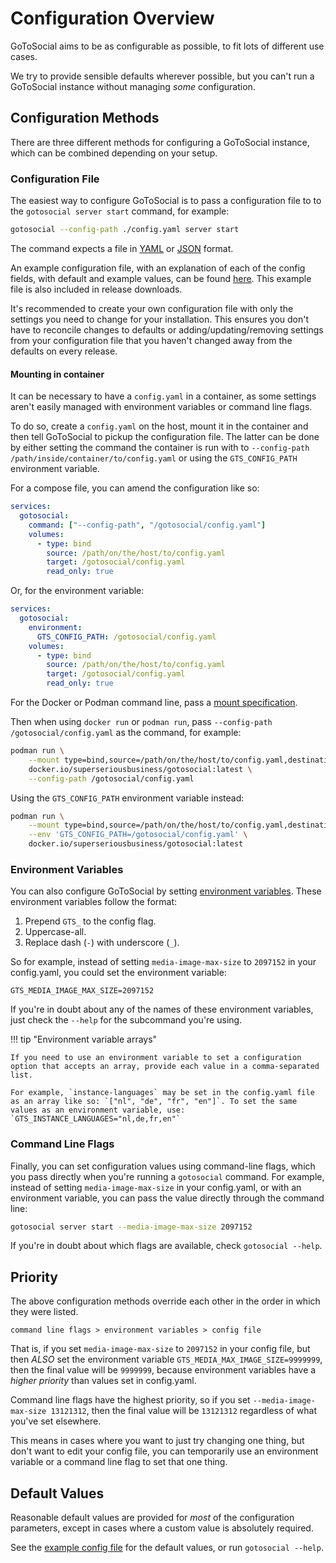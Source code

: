 # Configuration Overview

GoToSocial aims to be as configurable as possible, to fit lots of different use cases.

We try to provide sensible defaults wherever possible, but you can't run a GoToSocial instance without managing *some* configuration.

## Configuration Methods

There are three different methods for configuring a GoToSocial instance, which can be combined depending on your setup.

### Configuration File

The easiest way to configure GoToSocial is to pass a configuration file to to the `gotosocial server start` command, for example:

```bash
gotosocial --config-path ./config.yaml server start
```

The command expects a file in [YAML](https://en.wikipedia.org/wiki/YAML) or [JSON](https://en.wikipedia.org/wiki/JSON) format.

An example configuration file, with an explanation of each of the config fields, with default and example values, can be found [here](https://github.com/superseriousbusiness/gotosocial/blob/main/example/config.yaml). This example file is also included in release downloads. 

It's recommended to create your own configuration file with only the settings you need to change for your installation. This ensures you don't have to reconcile changes to defaults or adding/updating/removing settings from your configuration file that you haven't changed away from the defaults on every release.

#### Mounting in container

It can be necessary to have a `config.yaml` in a container, as some settings aren't easily managed with environment variables or command line flags.

To do so, create a `config.yaml` on the host, mount it in the container and then tell GoToSocial to pickup the configuration file. The latter can be done by either setting the command the container is run with to `--config-path /path/inside/container/to/config.yaml` or using the `GTS_CONFIG_PATH` environment variable.

For a compose file, you can amend the configuration like so:

```yaml
services:
  gotosocial:
    command: ["--config-path", "/gotosocial/config.yaml"]
    volumes:
      - type: bind
        source: /path/on/the/host/to/config.yaml
        target: /gotosocial/config.yaml
        read_only: true
```

Or, for the environment variable:

```yaml
services:
  gotosocial:
    environment:
      GTS_CONFIG_PATH: /gotosocial/config.yaml
    volumes:
      - type: bind
        source: /path/on/the/host/to/config.yaml
        target: /gotosocial/config.yaml
        read_only: true
```

For the Docker or Podman command line, pass a [mount specification](https://docs.podman.io/en/latest/markdown/podman-run.1.html#mount-type-type-type-specific-option).

Then when using `docker run` or `podman run`, pass `--config-path /gotosocial/config.yaml` as the command, for example:

```sh
podman run \
    --mount type=bind,source=/path/on/the/host/to/config.yaml,destination=/gotosocial/config.yaml,readonly \
    docker.io/superseriousbusiness/gotosocial:latest \
    --config-path /gotosocial/config.yaml
```

Using the `GTS_CONFIG_PATH` environment variable instead:

```sh
podman run \
    --mount type=bind,source=/path/on/the/host/to/config.yaml,destination=/gotosocial/config.yaml,readonly \
    --env 'GTS_CONFIG_PATH=/gotosocial/config.yaml' \
    docker.io/superseriousbusiness/gotosocial:latest
```

### Environment Variables

You can also configure GoToSocial by setting [environment variables](https://en.wikipedia.org/wiki/Environment_variable). These environment variables follow the format:

1. Prepend `GTS_` to the config flag.
2. Uppercase-all.
3. Replace dash (`-`) with underscore (`_`).

So for example, instead of setting `media-image-max-size` to `2097152` in your config.yaml, you could set the environment variable:

```text
GTS_MEDIA_IMAGE_MAX_SIZE=2097152
```

If you're in doubt about any of the names of these environment variables, just check the `--help` for the subcommand you're using.

!!! tip "Environment variable arrays"
    
    If you need to use an environment variable to set a configuration option that accepts an array, provide each value in a comma-separated list.
    
    For example, `instance-languages` may be set in the config.yaml file as an array like so: `["nl", "de", "fr", "en"]`. To set the same values as an environment variable, use: `GTS_INSTANCE_LANGUAGES="nl,de,fr,en"`

### Command Line Flags

Finally, you can set configuration values using command-line flags, which you pass directly when you're running a `gotosocial` command. For example, instead of setting `media-image-max-size` in your config.yaml, or with an environment variable, you can pass the value directly through the command line:

```bash
gotosocial server start --media-image-max-size 2097152 
```

If you're in doubt about which flags are available, check `gotosocial --help`.

## Priority

The above configuration methods override each other in the order in which they were listed.

```text
command line flags > environment variables > config file
```

That is, if you set `media-image-max-size` to `2097152` in your config file, but then *ALSO* set the environment variable `GTS_MEDIA_MAX_IMAGE_SIZE=9999999`, then the final value will be `9999999`, because environment variables have a *higher priority* than values set in config.yaml.

Command line flags have the highest priority, so if you set `--media-image-max-size 13121312`, then the final value will be `13121312` regardless of what you've set elsewhere.

This means in cases where you want to just try changing one thing, but don't want to edit your config file, you can temporarily use an environment variable or a command line flag to set that one thing.

## Default Values

Reasonable default values are provided for *most* of the configuration parameters, except in cases where a custom value is absolutely required.

See the [example config file](https://github.com/superseriousbusiness/gotosocial/blob/main/example/config.yaml) for the default values, or run `gotosocial --help`.
